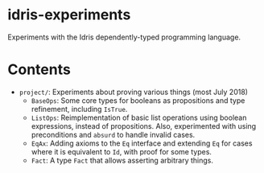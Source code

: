 # idris-experiments
Experiments with the Idris dependently-typed programming language.

# Contents

* `project/`: Experiments about proving various things (most July 2018)
    * `BaseOps`: Some core types for booleans as propositions and
       type refinement, including `IsTrue`.
    * `ListOps`: Reimplementation of basic list operations using
      boolean expressions, instead of propositions.
	  Also, experimented with using preconditions and `absurd` to handle invalid cases.
     * `EqAx`: Adding axioms to the `Eq` interface and
	  extending `Eq` for cases where it is equivalent to `Id`,
	  with proof for  some types.
    * `Fact`: A type `Fact` that allows asserting arbitrary things.
